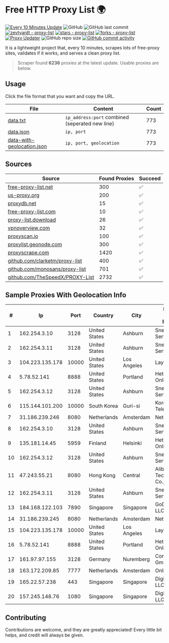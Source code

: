 
# Free HTTP Proxy List 🌍

[![Every 10 Minutes Update](https://github.com/mertguvencli/http-proxy-list/actions/workflows/main.yml/badge.svg?branch=main)](https://github.com/mertguvencli/http-proxy-list/actions/workflows/main.yml)
![GitHub](https://img.shields.io/github/license/mertguvencli/http-proxy-list)
![GitHub last commit](https://img.shields.io/github/last-commit/mertguvencli/http-proxy-list)
[![zevtyardt - proxy-list](https://img.shields.io/static/v1?label=zevtyardt&message=proxy-list&color=blue&logo=github)](https://github.com/zevtyardt/proxy-list "Go to GitHub repo")
[![stars - proxy-list](https://img.shields.io/github/stars/zevtyardt/proxy-list?style=social)](https://github.com/zevtyardt/proxy-list)
[![forks - proxy-list](https://img.shields.io/github/forks/zevtyardt/proxy-list?style=social)](https://github.com/zevtyardt/proxy-list)
[![Proxy Updater](https://github.com/zevtyardt/proxy-list/workflows/Proxy%20Updater/badge.svg)](https://github.com/zevtyardt/proxy-list/actions?query=workflow:"Proxy+Updater")
![GitHub repo size](https://img.shields.io/github/repo-size/zevtyardt/proxy-list)
[![GitHub commit activity](https://img.shields.io/github/commit-activity/m/zevtyardt/proxy-list?logo=commits)](https://github.com/zevtyardt/proxy-list/commits/main)

It is a lightweight project that, every 10 minutes, scrapes lots of free-proxy sites, validates if it works, and serves a clean proxy list.

> Scraper found **6236** proxies at the latest update. Usable proxies are below.

## Usage

Click the file format that you want and copy the URL.

|File|Content|Count|
|----|-------|-----|
|[data.txt](https://raw.githubusercontent.com/mertguvencli/http-proxy-list/main/proxy-list/data.txt)|`ip_address:port` combined (seperated new line)|773|
|[data.json](https://raw.githubusercontent.com/mertguvencli/http-proxy-list/main/proxy-list/data.json)|`ip, port`|773|
|[data-with-geolocation.json](https://raw.githubusercontent.com/mertguvencli/http-proxy-list/main/proxy-list/data-with-geolocation.json)|`ip, port, geolocation`|773|

## Sources

|Source|Found Proxies|Succeed|
|------|-------------|-------|
|[free-proxy-list.net](https://free-proxy-list.net)|300|✅|
|[us-proxy.org](https://www.us-proxy.org)|200|✅|
|[proxydb.net](http://proxydb.net)|15|✅|
|[free-proxy-list.com](https://free-proxy-list.com/?page=&port=&type%5B%5D=http&type%5B%5D=https&up_time=0&search=Search)|10|✅|
|[proxy-list.download](https://www.proxy-list.download/HTTP)|26|✅|
|[vpnoverview.com](https://vpnoverview.com/privacy/anonymous-browsing/free-proxy-servers)|32|✅|
|[proxyscan.io](https://www.proxyscan.io)|100|✅|
|[proxylist.geonode.com](https://proxylist.geonode.com/api/proxy-list?limit=300&page=1&sort_by=lastChecked&sort_type=desc&protocols=http,https)|300|✅|
|[proxyscrape.com](https://api.proxyscrape.com/v2/?request=displayproxies&protocol=http&timeout=10000&country=all&ssl=all&anonymity=all)|1420|✅|
|[github.com/clarketm/proxy-list](https://raw.githubusercontent.com/clarketm/proxy-list/master/proxy-list-raw.txt)|400|✅|
|[github.com/monosans/proxy-list](https://raw.githubusercontent.com/monosans/proxy-list/main/proxies/http.txt)|701|✅|
|[github.com/TheSpeedX/PROXY-List](https://raw.githubusercontent.com/TheSpeedX/PROXY-List/master/http.txt)|2732|✅|


## Sample Proxies With Geolocation Info

|#|Ip|Port|Country|City|Internet Service Provider|
|-|--|----|-------|----|-------------------------|
|1|162.254.3.10|3128|United States|Ashburn|Sneaker Server|
|2|162.254.3.11|3128|United States|Ashburn|Sneaker Server|
|3|104.223.135.178|10000|United States|Los Angeles|LayerHost|
|4|5.78.52.141|8888|United States|Portland|Hetzner Online GmbH|
|5|162.254.3.12|3128|United States|Ashburn|Sneaker Server|
|6|115.144.101.200|10000|South Korea|Guri-si|Korea Telecom|
|7|31.186.239.246|8080|Netherlands|Amsterdam|NetSkope Inc|
|8|162.254.3.10|3128|United States|Ashburn|Sneaker Server|
|9|135.181.14.45|5959|Finland|Helsinki|Hetzner Online GmbH|
|10|162.254.3.12|3128|United States|Ashburn|Sneaker Server|
|11|47.243.55.21|8080|Hong Kong|Central|Alibaba (US) Technology Co., Ltd.|
|12|162.254.3.11|3128|United States|Ashburn|Sneaker Server|
|13|184.168.122.103|7890|Singapore|Singapore|GoDaddy.com, LLC|
|14|31.186.239.245|8080|Netherlands|Amsterdam|NetSkope Inc|
|15|104.223.135.178|10000|United States|Los Angeles|LayerHost|
|16|5.78.52.141|8888|United States|Portland|Hetzner Online GmbH|
|17|161.97.97.155|3128|Germany|Nuremberg|Contabo GmbH|
|18|163.172.209.85|7777|Netherlands|Amsterdam|Online SAS NL|
|19|165.22.57.238|443|Singapore|Singapore|DigitalOcean, LLC|
|20|157.245.148.76|1080|Singapore|Singapore|DigitalOcean, LLC|



## Contributing

Contributions are welcome, and they are greatly appreciated! Every
little bit helps, and credit will always be given.

